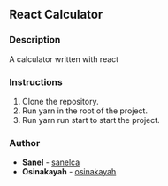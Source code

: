 ## React Calculator

### Description
A calculator written with react

### Instructions
1. Clone the repository.
2. Run yarn in the root of the project.
3. Run yarn run start to start the project.

### Author
* **Sanel** - [sanelca](https://github.com/sanelca)
* **Osinakayah** - [osinakayah](https://github.com/osinakayah)

